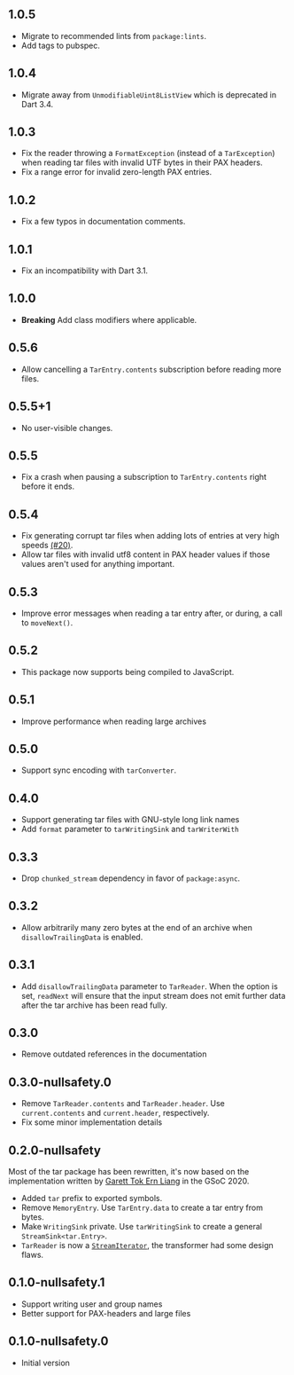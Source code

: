 ## 1.0.5

- Migrate to recommended lints from `package:lints`.
- Add tags to pubspec.

## 1.0.4

- Migrate away from `UnmodifiableUint8ListView` which is deprecated in Dart
  3.4.

## 1.0.3

- Fix the reader throwing a `FormatException` (instead of a `TarException`)
  when reading tar files with invalid UTF bytes in their PAX headers.
- Fix a range error for invalid zero-length PAX entries.

## 1.0.2

- Fix a few typos in documentation comments.

## 1.0.1

- Fix an incompatibility with Dart 3.1.

## 1.0.0

- __Breaking__ Add class modifiers where applicable.

## 0.5.6

- Allow cancelling a `TarEntry.contents` subscription before reading more files.

## 0.5.5+1

- No user-visible changes.

## 0.5.5

- Fix a crash when pausing a subscription to `TarEntry.contents` right before
  it ends.

## 0.5.4

- Fix generating corrupt tar files when adding lots of entries at very high
  speeds [(#20)](https://github.com/simolus3/tar/issues/20).
- Allow tar files with invalid utf8 content in PAX header values if those
  values aren't used for anything important.

## 0.5.3

- Improve error messages when reading a tar entry after, or during, a call to
  `moveNext()`.

## 0.5.2

- This package now supports being compiled to JavaScript.

## 0.5.1

- Improve performance when reading large archives

## 0.5.0

- Support sync encoding with `tarConverter`.

## 0.4.0

- Support generating tar files with GNU-style long link names
 - Add `format` parameter to `tarWritingSink` and `tarWriterWith`

## 0.3.3

- Drop `chunked_stream` dependency in favor of `package:async`.

## 0.3.2

- Allow arbitrarily many zero bytes at the end of an archive when
  `disallowTrailingData` is enabled.

## 0.3.1

- Add `disallowTrailingData` parameter to `TarReader`. When the option is set,
  `readNext` will ensure that the input stream does not emit further data after
  the tar archive has been read fully.

## 0.3.0

- Remove outdated references in the documentation

## 0.3.0-nullsafety.0

- Remove `TarReader.contents` and `TarReader.header`. Use `current.contents` and `current.header`, respectively.
- Fix some minor implementation details

## 0.2.0-nullsafety

Most of the tar package has been rewritten, it's now based on the
implementation written by [Garett Tok Ern Liang](https://github.com/walnutdust)
in the GSoC 2020.

- Added `tar` prefix to exported symbols.
- Remove `MemoryEntry`. Use `TarEntry.data` to create a tar entry from bytes.
- Make `WritingSink` private. Use `tarWritingSink` to create a general `StreamSink<tar.Entry>`.
- `TarReader` is now a [`StreamIterator`](https://api.dart.dev/stable/2.10.4/dart-async/StreamIterator-class.html),
  the transformer had some design flaws.

## 0.1.0-nullsafety.1

- Support writing user and group names
- Better support for PAX-headers and large files

## 0.1.0-nullsafety.0

- Initial version
